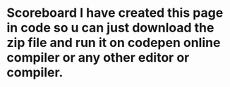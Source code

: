 # Scoreboard  I have created this page in code so u can just download the zip file and run it on codepen online compiler or any other editor or compiler. 


